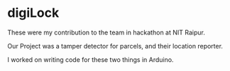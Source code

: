 # digiLock

These were my contribution to the team in hackathon at NIT Raipur.

Our Project was a tamper detector for parcels, and their location reporter.

I worked on writing code for these two things in Arduino.
